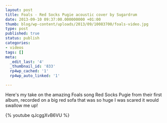 ```yaml
---
layout: post
title: Foals - Red Socks Pugie acoustic cover by Sugardrum
date: 2013-09-10 09:37:00.000000000 +01:00
thumb: blog/wp-content/uploads/2013/09/10083700/foals-video.jpg
type: post
published: true
status: publish
categories:
- videos
tags: []
meta:
  _edit_last: '4'
  _thumbnail_id: '833'
  rp4wp_cached: '1'
  rp4wp_auto_linked: '1'

---
```

<p>Here's my take on the amazing Foals song Red Socks Pugie from their first album, recorded on a big red sofa that was so huge I was scared it would swallow me up!</p>

{% youtube qJcggXvB6VU %}
